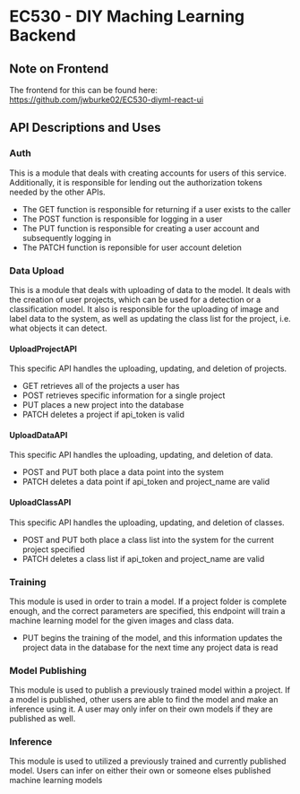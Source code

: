 # EC530 - DIY Maching Learning Backend
## Note on Frontend
The frontend for this can be found here: https://github.com/jwburke02/EC530-diyml-react-ui
## API Descriptions and Uses
### Auth
This is a module that deals with creating accounts for users of this service. Additionally, it is responsible for lending out the authorization tokens needed by the other APIs.
- The GET function is responsible for returning if a user exists to the caller
- The POST function is responsible for logging in a user
- The PUT function is responsible for creating a user account and subsequently logging in
- The PATCH function is reponsible for user account deletion
### Data Upload
This is a module that deals with uploading of data to the model. It deals with the creation of user projects, which can be used for a detection or a classification model. It also is responsible for the uploading of image and label data to the system, as well as updating the class list for the project, i.e. what objects it can detect.
#### UploadProjectAPI
This specific API handles the uploading, updating, and deletion of projects.
- GET retrieves all of the projects a user has
- POST retrieves specific information for a single project
- PUT places a new project into the database
- PATCH deletes a project if api_token is valid
#### UploadDataAPI
This specific API handles the uploading, updating, and deletion of data.
- POST and PUT both place a data point into the system
- PATCH deletes a data point if api_token and project_name are valid
#### UploadClassAPI
This specific API handles the uploading, updating, and deletion of classes.
- POST and PUT both place a class list into the system for the current project specified
- PATCH deletes a class list if api_token and project_name are valid
### Training
This module is used in order to train a model. If a project folder is complete enough, and the correct parameters are specified, this endpoint will train a machine learning model for the given images and class data.
- PUT begins the training of the model, and this information updates the project data in the database for the next time any project data is read
### Model Publishing
This module is used to publish a previously trained model within a project.
If a model is published, other users are able to find the model and make an inference using it. A user may only infer on their own models if they are published as well.
### Inference
This module is used to utilized a previously trained and currently published model. Users can infer on either their own or someone elses published machine learning models
